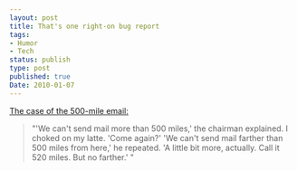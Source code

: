 ```yaml
---
layout: post
title: That's one right-on bug report
tags:
- Humor
- Tech
status: publish
type: post
published: true
Date: 2010-01-07
---
```


[The case of the 500-mile email:](http://www.ibiblio.org/harris/500milemail.html)

> "'We can't send mail more than 500 miles,' the chairman explained. I choked on my latte. 'Come again?' 'We can't send mail farther than 500 miles from here,' he repeated. 'A little bit more, actually. Call it 520 miles. But no farther.' "